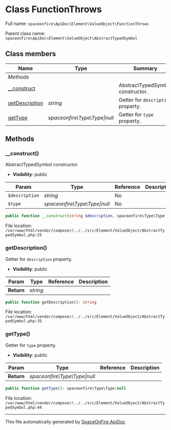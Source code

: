 # Class FunctionThrows

Full name: `spaceonfire\ApiDoc\Element\ValueObject\FunctionThrows`

Parent class name: `spaceonfire\ApiDoc\Element\ValueObject\AbstractTypedSymbol`

## Class members

| Name                                                                                         | Type                              | Summary                            | Additional                   |
| -------------------------------------------------------------------------------------------- | --------------------------------- | ---------------------------------- | ---------------------------- |
| _Methods_                                                                                    |                                   |                                    |                              |
| [\_\_construct](#spaceonfire_apidoc_element_valueobject_abstracttypedsymbol_construct)       |                                   | AbstractTypedSymbol constructor.   | [📢](# "Visibility: public") |
| [getDescription](#spaceonfire_apidoc_element_valueobject_abstracttypedsymbol_getdescription) | _string_                          | Getter for `description` property. | [📢](# "Visibility: public") |
| [getType](#spaceonfire_apidoc_element_valueobject_abstracttypedsymbol_gettype)               | _spaceonfire\Type\Type&#124;null_ | Getter for `type` property.        | [📢](# "Visibility: public") |

## Methods

<a name="spaceonfire_apidoc_element_valueobject_abstracttypedsymbol_construct"></a>

### \_\_construct()

AbstractTypedSymbol constructor.

-   **Visibility**: public

| Param          | Type                              | Reference | Description |
| -------------- | --------------------------------- | --------- | ----------- |
| `$description` | _string_                          | No        |             |
| `$type`        | _spaceonfire\Type\Type&#124;null_ | No        |             |

```php
public function __construct(string $description, spaceonfire\Type\Type|null $type = null)
```

File location: `/var/www/html/vendor/composer/../../src/Element/ValueObject/AbstractTypedSymbol.php:25`

<a name="spaceonfire_apidoc_element_valueobject_abstracttypedsymbol_getdescription"></a>

### getDescription()

Getter for `description` property.

-   **Visibility**: public

| Param      | Type     | Reference | Description |
| ---------- | -------- | --------- | ----------- |
| **Return** | _string_ |           |             |

```php
public function getDescription(): string
```

File location: `/var/www/html/vendor/composer/../../src/Element/ValueObject/AbstractTypedSymbol.php:35`

<a name="spaceonfire_apidoc_element_valueobject_abstracttypedsymbol_gettype"></a>

### getType()

Getter for `type` property.

-   **Visibility**: public

| Param      | Type                              | Reference | Description |
| ---------- | --------------------------------- | --------- | ----------- |
| **Return** | _spaceonfire\Type\Type&#124;null_ |           |             |

```php
public function getType(): spaceonfire\Type\Type|null
```

File location: `/var/www/html/vendor/composer/../../src/Element/ValueObject/AbstractTypedSymbol.php:44`

---

This file automatically generated by [SpaceOnFire ApiDoc](https://github.com/spaceonfire/apidoc)
